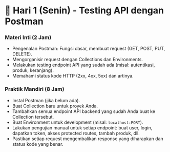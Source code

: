 # 📆 Hari 1 (Senin) - Testing API dengan Postman

### Materi Inti (2 Jam)
- Pengenalan Postman: Fungsi dasar, membuat request (GET, POST, PUT, DELETE).
- Mengorganisir request dengan Collections dan Environments.
- Melakukan testing endpoint API yang sudah ada (misal: autentikasi, produk, keranjang).
- Memahami status kode HTTP (2xx, 4xx, 5xx) dan artinya.

### Praktik Mandiri (8 Jam)
- Instal Postman (jika belum ada).
- Buat Collection baru untuk proyek Anda.
- Tambahkan semua endpoint API backend yang sudah Anda buat ke Collection tersebut.
- Buat Environment untuk development (misal: `localhost:PORT`).
- Lakukan pengujian manual untuk setiap endpoint: buat user, login, dapatkan token, akses protected routes, tambah produk, dll.
- Pastikan setiap request mengembalikan response yang diharapkan dan status kode yang benar.